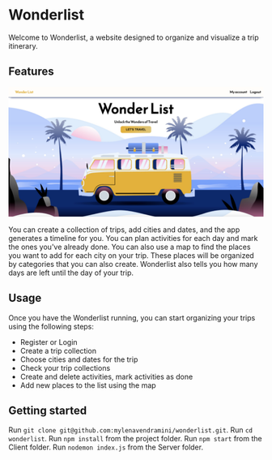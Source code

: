 # Wonderlist

Welcome to Wonderlist, a website designed to organize and visualize a trip itinerary.

## Features

![alt text](/client/public/main-page.png)

You can create a collection of trips, add cities and dates, and the app generates a timeline for you. You can plan activities for each day and mark the ones you've already done. You can also use a map to find the places you want to add for each city on your trip. These places will be organized by categories that you can also create. Wonderlist also tells you how many days are left until the day of your trip.

## Usage

Once you have the Wonderlist running, you can start organizing your trips using the following steps:

- Register or Login
- Create a trip collection
- Choose cities and dates for the trip
- Check your trip collections
- Create and delete activities, mark activities as done
- Add new places to the list using the map

## Getting started

Run `git clone git@github.com:mylenavendramini/wonderlist.git`.
Run `cd wonderlist`.
Run `npm install` from the project folder.
Run `npm start` from the Client folder.
Run `nodemon index.js` from the Server folder.
